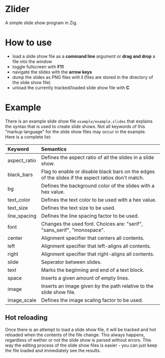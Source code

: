 # Zlider
A simple slide show program in Zig.

# How to use
- load a slide show file as a **command line** argument or **drag and drop** a file into the window
- toggle fullscreen with **F11**
- navigate the slides with the **arrow keys**
- dump the slides as PNG files with **I** (files are stored in the directory of the slide show file)
- unload the currently tracked/loaded slide show file with **C**

# Example
There is an example slide show file ``example/example.slides`` that explains the syntax that is used to create slide shows. Not all keywords of this "markup language" for the slide show files may occur in the example.\
Here is a complete list:

| Keyword | Semantics |
| :------ | :-------- |
| aspect_ratio | Defines the aspect ratio of all the slides in a slide show. |
| black_bars | Flag to enable or disable black bars on the edges of the slides if the aspect ratios don't match. |
| bg | Defines the background color of the slides with a hex value. |
| text_color | Defines the text color to be used with a hex value. |
| text_size | Defines the text size to be used. |
| line_spacing | Defines the line spacing factor to be used. |
| font | Changes the used font. Choices are: "serif", "sans_serif", "monospace". |
| center | Alignment specifier that centers all contents. |
| left | Alignment specifier that left-aligns all contents. |
| right | Alignment specifier that right-aligns all contents. |
| slide | Seperator between slides. |
| text | Marks the beginning and end of a text block. |
| space | Inserts a given amount of empty lines. |
| image | Inserts an image given by the path relative to the slide show file. |
| image_scale | Defines the image scaling factor to be used. |

## Hot reloading
Once there is an attempt to load a slide show file, it will be tracked and hot reloaded when the contents of the file change. This always happens, regardless of wether or not the slide show is parsed without errors. This way the editing process of the slide show files is easier - you can just keep the file loaded and immediately see the results.
